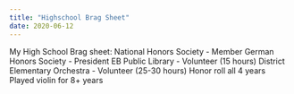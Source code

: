 ```yaml
---
title: "Highschool Brag Sheet"
date: 2020-06-12
---
```

My High School Brag sheet:
National Honors Society - Member
German Honors Society - President
EB Public Library - Volunteer (15 hours)
District Elementary Orchestra - Volunteer (25-30 hours)
Honor roll all 4 years
Played violin for 8+ years
